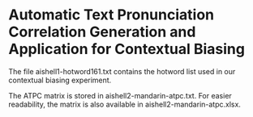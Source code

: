 
# Automatic Text Pronunciation Correlation Generation and Application for Contextual Biasing

The file aishell1-hotword161.txt contains the hotword list used in our contextual biasing experiment.

The ATPC matrix is stored in aishell2-mandarin-atpc.txt. For easier readability, the matrix is also available in aishell2-mandarin-atpc.xlsx.
